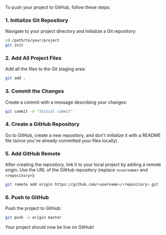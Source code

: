 To push your project to GitHub, follow these steps:

### 1. **Initialize Git Repository**
Navigate to your project directory and initialize a Git repository:

```bash
cd /path/to/your/project
git init
```

### 2. **Add All Project Files**
Add all the files to the Git staging area:

```bash
git add .
```

### 3. **Commit the Changes**
Create a commit with a message describing your changes:

```bash
git commit -m "Initial commit"
```

### 4. **Create a GitHub Repository**
Go to GitHub, create a new repository, and don't initialize it with a README file (since you've already committed your files locally).

### 5. **Add GitHub Remote**
After creating the repository, link it to your local project by adding a remote origin. Use the URL of the GitHub repository (replace `<username>` and `<repository>`):

```bash
git remote add origin https://github.com/<username>/<repository>.git
```

### 6. **Push to GitHub**
Push the project to GitHub:

```bash
git push -u origin master
```

Your project should now be live on GitHub!